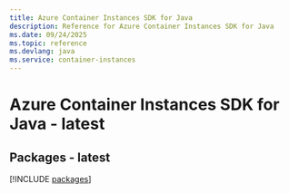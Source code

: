 ```yaml
---
title: Azure Container Instances SDK for Java
description: Reference for Azure Container Instances SDK for Java
ms.date: 09/24/2025
ms.topic: reference
ms.devlang: java
ms.service: container-instances
---
```

# Azure Container Instances SDK for Java - latest
## Packages - latest
[!INCLUDE [packages](container-instances-index.md)]